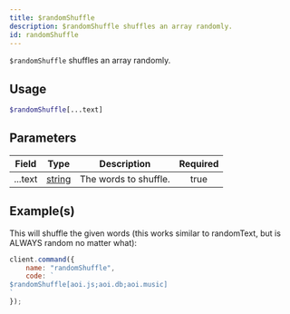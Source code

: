 ```yaml
---
title: $randomShuffle
description: $randomShuffle shuffles an array randomly.
id: randomShuffle
---
```


`$randomShuffle` shuffles an array randomly.

## Usage

```php
$randomShuffle[...text]
```

## Parameters

| Field   | Type                                                                                              | Description           | Required |
| ------- | ------------------------------------------------------------------------------------------------- | --------------------- | :------: |
| ...text | [string](https://developer.mozilla.org/en-US/docs/Web/JavaScript/Reference/Global_Objects/String) | The words to shuffle. |   true   |

## Example(s)

This will shuffle the given words (this works similar to randomText, but is ALWAYS random no matter what):

```js
client.command({
    name: "randomShuffle",
    code: `
$randomShuffle[aoi.js;aoi.db;aoi.music]
`
});
```
